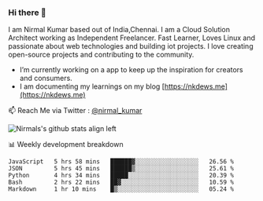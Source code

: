 ### Hi there 👋

 I am Nirmal Kumar based out of India,Chennai. I am a Cloud Solution Architect working as Independent Freelancer. Fast Learner, Loves Linux and passionate about web technologies and building iot projects. I love creating open-source projects and contributing to the community.

- I’m currently working on a app to keep up the inspiration for creators and consumers.
- I am documenting my learnings on my blog [https://nkdews.me](https://nkdews.me)

📫 Reach Me via  Twitter : [@nirmal_kumar](https://twitter.com/nirmal_kumar)

![Nirmals's github stats align left](https://github-readme-stats.vercel.app/api?username=nk-gears&show_icons=true)


📊 Weekly development breakdown

<!--START_SECTION:waka-->
```text
JavaScript   5 hrs 58 mins   ██████▓░░░░░░░░░░░░░░░░░░   26.56 % 
JSON         5 hrs 45 mins   ██████▒░░░░░░░░░░░░░░░░░░   25.61 % 
Python       4 hrs 34 mins   █████░░░░░░░░░░░░░░░░░░░░   20.39 % 
Bash         2 hrs 22 mins   ██▓░░░░░░░░░░░░░░░░░░░░░░   10.59 % 
Markdown     1 hr 10 mins    █▒░░░░░░░░░░░░░░░░░░░░░░░   05.24 % 
```
<!--END_SECTION:waka-->


